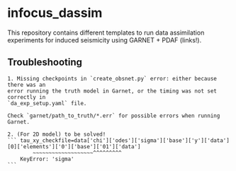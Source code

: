 # infocus_dassim

This repository contains different templates to run data assimilation experiments for
induced seismicity using GARNET + PDAF (links!).

## Troubleshooting

    1. Missing checkpoints in `create_obsnet.py` error: either because there was an
    error running the truth model in Garnet, or the timing was not set correctly in
    `da_exp_setup.yaml` file.

    Check `garnet/path_to_truth/*.err` for possible errors when running Garnet.

    2. (For 2D model) to be solved!
    ``` tau_xy_checkfile=data['chi']['odes']['sigma']['base']['y']['data'][0]['elements']['0']['base']['01']['data']
            ~~~~~~~~~~~~~~~~~~~^^^^^^^^^
        KeyError: 'sigma'
    ```

